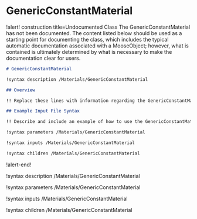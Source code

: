 # GenericConstantMaterial

!alert! construction title=Undocumented Class
The GenericConstantMaterial has not been documented. The content listed below should be used as a starting point for
documenting the class, which includes the typical automatic documentation associated with a
MooseObject; however, what is contained is ultimately determined by what is necessary to make the
documentation clear for users.

```markdown
# GenericConstantMaterial

!syntax description /Materials/GenericConstantMaterial

## Overview

!! Replace these lines with information regarding the GenericConstantMaterial object.

## Example Input File Syntax

!! Describe and include an example of how to use the GenericConstantMaterial object.

!syntax parameters /Materials/GenericConstantMaterial

!syntax inputs /Materials/GenericConstantMaterial

!syntax children /Materials/GenericConstantMaterial
```
!alert-end!

!syntax description /Materials/GenericConstantMaterial

!syntax parameters /Materials/GenericConstantMaterial

!syntax inputs /Materials/GenericConstantMaterial

!syntax children /Materials/GenericConstantMaterial
